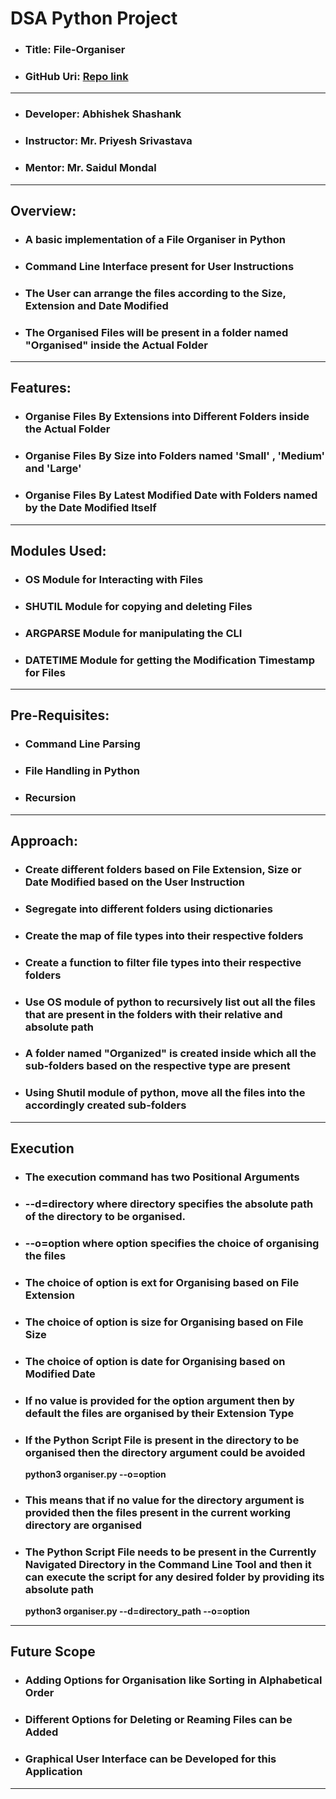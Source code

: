 #  DSA Python Project

* ### Title: File-Organiser
* ### GitHub Uri: [Repo link](https://github.com/abhishek-shashank-au6/file-organiser)

___

* ### Developer: **Abhishek Shashank**
* ### Instructor: **Mr. Priyesh Srivastava**
* ### Mentor: **Mr. Saidul Mondal**

___

## Overview: 

* ### A basic implementation of a File Organiser in Python

* ### Command Line Interface present for User Instructions

* ### The User can arrange the files according to the Size, Extension and Date Modified

* ### The Organised Files will be present in a folder named "Organised" inside the Actual Folder

___

## Features:

* ### Organise Files By Extensions into Different Folders inside the Actual Folder

* ### Organise Files By Size into Folders named 'Small' , 'Medium' and 'Large'

* ### Organise Files By Latest Modified Date with Folders named by the Date Modified Itself

___

## Modules Used:

* ### **OS** Module for Interacting with Files

* ### **SHUTIL** Module for copying and deleting Files

* ### **ARGPARSE** Module for manipulating the CLI

* ### **DATETIME** Module for getting the Modification Timestamp for Files

___

## Pre-Requisites:

* ### Command Line Parsing

* ### File Handling in Python

* ### Recursion

___

## Approach:

* ### Create different folders based on File Extension, Size or Date Modified based on the User Instruction

* ### Segregate into different folders using dictionaries

* ### Create the map of file types into their respective folders

* ### Create a function to filter file types into their respective folders

* ### Use **OS** module of python to recursively list out all the files that are present in the folders with their relative and absolute path

* ### A folder named "Organized" is created inside which all the sub-folders based on the respective type are present

* ### Using Shutil module of python, move all the files into the accordingly created sub-folders

___

## Execution

* ### The execution command has two Positional Arguments

* ### --d=directory where directory specifies the absolute path of the directory to be organised.

* ### --o=option where option specifies the choice of organising the files

* ### The choice of option is **ext** for Organising based on File Extension

* ### The choice of option is **size** for Organising based on File Size

* ### The choice of option is **date** for Organising based on Modified Date

* ### If no value is provided for the option argument then by default the files are organised by their Extension Type

* ### If the Python Script File is present in the directory to be organised then the directory argument could be avoided

    **python3 organiser.py --o=option**

* ### This means that if no value for the directory argument is provided then the files present in the current working directory are organised

* ### The Python Script File needs to be present in the Currently Navigated Directory in the Command Line Tool and then it can execute the script for any desired folder by providing its absolute path 
    **python3 organiser.py --d=directory_path --o=option**

___

## Future Scope

* ### Adding Options for Organisation like Sorting in Alphabetical Order

* ### Different Options for Deleting or Reaming Files can be Added

* ### Graphical User Interface can be Developed for this Application

___
